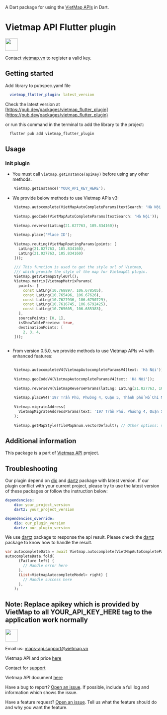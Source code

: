 
A Dart package for using the [VietMap APIs](https://maps.vietmap.vn/docs/map-api/overview/) in Dart.

# Vietmap API Flutter plugin

[<img src="https://bizweb.dktcdn.net/100/415/690/themes/804206/assets/logo.png?1689561872933" height="40"/> </p>](https://vietmap.vn/maps-api)

Contact [vietmap.vn](https://bit.ly/vietmap-api) to register a valid key.

## Getting started

Add library to pubspec.yaml file
```yaml
  vietmap_flutter_plugin: latest_version
```

Check the latest version at [https://pub.dev/packages/vietmap_flutter_plugin](https://pub.dev/packages/vietmap_flutter_plugin)
 
or run this command in the terminal to add the library to the project:
```bash
  flutter pub add vietmap_flutter_plugin
```

## Usage

### Init plugin
- You must call `Vietmap.getInstance(apiKey)` before using any other methods.
```dart
    Vietmap.getInstance('YOUR_API_KEY_HERE');
```
- We provide below methods to use Vietmap APIs v3:
```dart
    Vietmap.autocomplete(VietMapAutoCompleteParams(textSearch: 'Hà Nội'));
    
    Vietmap.geoCode(VietMapAutoCompleteParams(textSearch: 'Hà Nội'));
    
    Vietmap.reverse(LatLng(21.027763, 105.834160));
    
    Vietmap.place('Place ID');
    
    Vietmap.routing(VietMapRoutingParams(points: [
      LatLng(21.027763, 105.834160),
      LatLng(21.027763, 105.834160)
    ]));
    
    /// This function is used to get the style url of Vietmap,
    /// which provide the style of the map for VietmapGL plugin.
    Vietmap.getVietmapStyleUrl();
    Vietmap.matrix(VietmapMatrixParams(
      points: [
        const LatLng(10.768897, 106.678505),
        const LatLng(10.765496, 106.67626),
        const LatLng(10.7627936, 106.6750729),
        const LatLng(10.7616745, 106.6792425),
        const LatLng(10.765605, 106.685383),
      ],
      sourcePoints: [0, 1],
      isShowTablePreview: true,
      destinationPoints: [
        2, 3, 4,
    ]));
                
```
- From version 0.5.0, we provide methods to use Vietmap APIs v4 with enhanced features:
```dart
    
    Vietmap.autocompleteV4(VietmapAutocompleteParamsV4(text: 'Hà Nội'));
    
    Vietmap.geoCodeV4(VietmapAutocompleteParamsV4(text: 'Hà Nội'));
    
    Vietmap.reverseV4(VietmapReverseParams(latLng: LatLng(21.027763, 105.834160)));
    
    Vietmap.placeV4('197 Trần Phú, Phường 4, Quận 5, Thành phố Hồ Chí Minh, Việt Nam');
    
    Vietmap.migrateAddress(
      VietmapMigrateAddressParams(text: '197 Trần Phú, Phường 4, Quận 5, Thành phố Hồ Chí Minh, Việt Nam')
    );
    
    Vietmap.getMapStyle(TileMapEnum.vectorDefault); // Other options: vectorLight, rasterDefault, etc.

```


## Additional information
This package is a part of [Vietmap API](https://vietmap.vn/maps-api) project.

## Troubleshooting
Our plugin depend on [dio](https://pub.dev/packages/dio) and [dartz](https://pub.dev/packages/dartz) package with latest version.
If our plugin conflict with your current project, please try to use the latest version of these packages or follow the instruction below:
```yaml
dependencies:
    dio: your_project_version
    dartz: your_project_version

dependencies_override:
    dio: our_plugin_version
    dartz: our_plugin_version
```

We use [dartz](https://pub.dev/packages/dartz) package to response the api result.
Please check the [dartz](https://pub.dev/packages/dartz) package to know how to handle the result.
```dart
var autocompleteData = await Vietmap.autocomplete(VietMapAutoCompleteParams(textSearch: 'Hà Nội'));
autocompleteData.fold(
      (Failure left) {
        // Handle error here
      },
      (List<VietmapAutocompleteModel> right) {
        // Handle success here
      },
    );
```


## Note: Replace apikey which is provided by VietMap to all YOUR_API_KEY_HERE tag to the application work normally



[<img src="https://bizweb.dktcdn.net/100/415/690/themes/804206/assets/logo.png?1689561872933" height="40"/> </p>](https://vietmap.vn/maps-api)
Email us: [maps-api.support@vietmap.vn](mailto:maps-api.support@vietmap.vn)

Vietmap API and price [here](https://vietmap.vn/maps-api)

Contact for [support](https://vietmap.vn/lien-he)

Vietmap API document [here](https://maps.vietmap.vn/docs/map-api/overview/)

Have a bug to report? [Open an issue](https://github.com/vietmap-company/vietmap_flutter_plugin/issues). If possible, include a full log and information which shows the issue.


Have a feature request? [Open an issue](https://github.com/vietmap-company/vietmap_flutter_plugin/issues). Tell us what the feature should do and why you want the feature.
 
